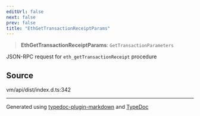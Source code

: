 ```yaml
---
editUrl: false
next: false
prev: false
title: "EthGetTransactionReceiptParams"
---
```


> **EthGetTransactionReceiptParams**: `GetTransactionParameters`

JSON-RPC request for `eth_getTransactionReceipt` procedure

## Source

vm/api/dist/index.d.ts:342

***
Generated using [typedoc-plugin-markdown](https://www.npmjs.com/package/typedoc-plugin-markdown) and [TypeDoc](https://typedoc.org/)
